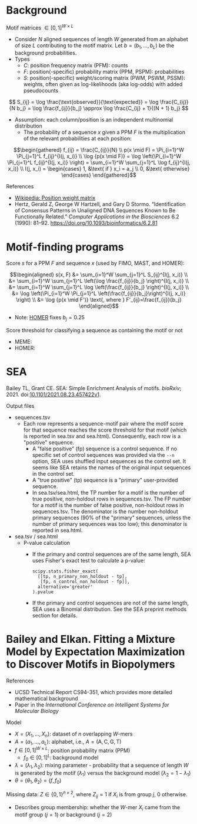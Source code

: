 # Background

Motif matrices $\in [0,1]^{W \times L}$
- Consider $N$ aligned sequences of length $W$ generated from an alphabet of size $L$ contributing to the motif matrix. Let $b = (b_1, ..., b_L)$ be the background probabilities.
- Types
    - $C$: position frequency matrix (PFM): counts
    - $F$: position(-specific) probability matrix (PPM, PSPM): probabilities
    - $S$: position(-specific) weight/scoring matrix (PWM, PSWM, PSSM): weights, often given as log-likelihoods (aka log-odds) with added pseudocounts

$$ S_{ij} = \log \frac{\text{observed}}{\text{expected}} = \log \frac{C_{ij}}{N b_j} = \log \frac{f_{ij}}{b_j} \approx \log \frac{C_{ij} + 1}{(N + 1) b_j} $$

- Assumption: each column/position is an independent multinomial distribution
  - The probability of a sequence $x$ given a PPM $F$ is the multiplication of the relevant probabilities at each position:

$$\begin{gathered}
f_{ij} = \frac{C_{ij}}{N} \\
p(x \mid F) = \Pi_{i=1}^W \Pi_{j=1}^L f_{ij}^{I(j, x_i)} \\
\log {p(x \mid F)} = \log \left(\Pi_{i=1}^W \Pi_{j=1}^L f_{ij}^{I(j, x_i)} \right) = 
\sum_{i=1}^W \sum_{j=1}^L \log f_{ij}^{I(j, x_i)} \\
I(j, x_i) = \begin{cases} 1, &\text{ if } x_i = a_j \\ 0, &\text{ otherwise} \end{cases}
\end{gathered}$$

References
- [Wikipedia: Position weight matrix](https://en.wikipedia.org/wiki/Position_weight_matrix)
- Hertz, Gerald Z, George W Hartzell, and Gary D Stormo. “Identification of Consensus Patterns in Unaligned DNA Sequences Known to Be Functionally Related.” *Computer Applications in the Biosciences* 6.2 (1990): 81–92. https://doi.org/10.1093/bioinformatics/6.2.81

# Motif-finding programs

Score $s$ for a PPM $F$ and sequence $x$ (used by FIMO, MAST, and HOMER):

```math
\begin{aligned}
s(x, F) &= \sum_{i=1}^W \sum_{j=1}^L S_{ij}^{I(j, x_i)} \\
&= \sum_{i=1}^W \sum_{j=1}^L \left(\log \frac{f_{ij}}{b_j} \right)^{I(j, x_i)} \\
&= \sum_{i=1}^W \sum_{j=1}^L \log \left(\frac{f_{ij}}{b_j} \right)^{I(j, x_i)} \\
&= \log \left(\Pi_{i=1}^W \Pi_{j=1}^L \left(\frac{f_{ij}}{b_j}\right)^{I(j, x_i)} \right) \\
&= \log {p(x \mid F')} \text{, where } F'_{ij}=\frac{f_{ij}}{b_j}
\end{aligned}
```

- Note: [HOMER](http://homer.ucsd.edu/homer/motif/creatingCustomMotifs.html) fixes $b_j = 0.25$

Score threshold for classifying a sequence as containing the motif or not
- MEME: 
- HOMER: 

# SEA

Bailey TL, Grant CE. SEA: Simple Enrichment Analysis of motifs. *bioRxiv*; 2021. doi:[10.1101/2021.08.23.457422v1](https://doi.org/10.1101/2021.08.23.457422v1).

Output files
- sequences.tsv
  - Each row represents a sequence-motif pair where the motif score for that sequence reaches the score threshold for that motif (which is reported in sea.tsv and sea.html). Consequently, each row is a "positive" sequence.
    - A "false positive" (fp) sequence is a control sequence. If no specific set of control sequences was provided via the `--n` option, SEA uses shuffled input sequences as the control set. It seems like SEA retains the names of the original input sequences in the control set.
    - A "true positive" (tp) sequence is a "primary" user-provided sequence.
    - In sea.tsv/sea.html, the TP number for a motif is the number of true positive, non-holdout rows in sequences.tsv. The FP number for a motif is the number of false positive, non-holdout rows in sequences.tsv. The denominator is the number non-holdout primary sequences (90% of the "primary" sequences, unless the number of primary sequences was too low); this denominator is reported in sea.html.
- sea.tsv / sea.html
  - P-value calculation
    - If the primary and control sequences are of the same length, SEA uses Fisher's exact test to calculate a p-value:

      ```
      scipy.stats.fisher_exact(
        [[tp, n_primary_non_holdout - tp],
         [fp, n_control_non_holdout - fp]],
        alternative='greater'
      ).pvalue
      ```
    - If the primary and control sequences are not of the same length, SEA uses a Binomial distribution. See the SEA preprint methods section for details.

# Bailey and Elkan. Fitting a Mixture Model by Expectation Maximization to Discover Motifs in Biopolymers

References
- UCSD Technical Report CS94-351, which provides more detailed mathematical background
- Paper in the *International Conference on Intelligent Systems for Molecular Biology*

Model
- $X = (X_1, ..., X_n)$: dataset of $n$ overlapping $W$-mers
- $A = (a_1, ..., a_L)$: alphabet, i.e., $A = (\text{A}, \text{C}, \text{G}, \text{T})$
- $f \in [0,1]^{W \times L}$: position probability matrix (PPM)
  - $f_0 \in [0,1]^L$: background model
- $\lambda = (\lambda_1, \lambda_2)$: mixing parameter - probability that a sequence of length $W$ is generated by the motif ($\lambda_1$) versus the background model ($\lambda_2 = 1 - \lambda_1$)
- $\theta = (\theta_1, \theta_2) = (f, f_0)$

Missing data: $Z \in \{0,1\}^{n \times 2}$, where $Z_{ij} = 1$ if $X_i$ is from group $j$, $0$ otherwise.
- Describes group membership: whether the $W$-mer $X_i$ came from the motif group ($j=1$) or background ($j=2$)
